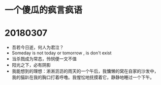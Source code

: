 # 一个傻瓜的疯言疯语

# 20180307
- 吾若今日逝，何人为君泣？
- Someday is not today or tomorrow , is don't exist 
- 当杀戮成为常态，怜悯便一文不值
- 阳光之下，必有阴影
- 我能想到的理想：淅淅沥沥的雨天的一个午后，我慵懒的窝在自家的沙发中，我的猫趴在我的胸口打着呼噜。我惺忪地抚摸着它，静静地睡过一个下午。 
